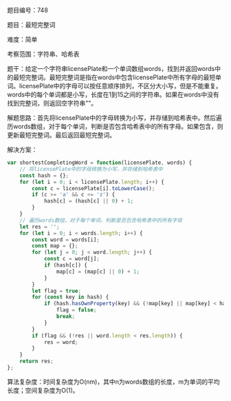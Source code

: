 题目编号：748

题目：最短完整词

难度：简单

考察范围：字符串、哈希表

题干：给定一个字符串licensePlate和一个单词数组words，找到并返回words中的最短完整词。最短完整词是指在words中包含licensePlate中所有字母的最短单词。licensePlate中的字母可以按任意顺序排列，不区分大小写，但是不能重复。words中的每个单词都是小写，长度在1到15之间的字符串。如果在words中没有找到完整词，则返回空字符串""。

解题思路：首先将licensePlate中的字母转换为小写，并存储到哈希表中。然后遍历words数组，对于每个单词，判断是否包含哈希表中的所有字母。如果包含，则更新最短完整词。最后返回最短完整词。

解决方案：

```javascript
var shortestCompletingWord = function(licensePlate, words) {
    // 将licensePlate中的字母转换为小写，并存储到哈希表中
    const hash = {};
    for (let i = 0; i < licensePlate.length; i++) {
        const c = licensePlate[i].toLowerCase();
        if (c >= 'a' && c <= 'z') {
            hash[c] = (hash[c] || 0) + 1;
        }
    }
    // 遍历words数组，对于每个单词，判断是否包含哈希表中的所有字母
    let res = '';
    for (let i = 0; i < words.length; i++) {
        const word = words[i];
        const map = {};
        for (let j = 0; j < word.length; j++) {
            const c = word[j];
            if (hash[c]) {
                map[c] = (map[c] || 0) + 1;
            }
        }
        let flag = true;
        for (const key in hash) {
            if (hash.hasOwnProperty(key) && (!map[key] || map[key] < hash[key])) {
                flag = false;
                break;
            }
        }
        if (flag && (!res || word.length < res.length)) {
            res = word;
        }
    }
    return res;
};
```

算法复杂度：时间复杂度为O(nm)，其中n为words数组的长度，m为单词的平均长度；空间复杂度为O(1)。